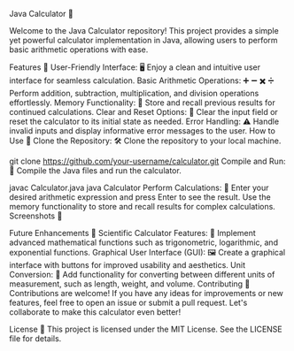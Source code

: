 Java Calculator 🧮


Welcome to the Java Calculator repository! This project provides a simple yet powerful calculator implementation in Java, allowing users to perform basic arithmetic operations with ease.

Features 🌟
User-Friendly Interface: 🖥️ Enjoy a clean and intuitive user interface for seamless calculation.
Basic Arithmetic Operations: ➕ ➖ ✖️ ➗ Perform addition, subtraction, multiplication, and division operations effortlessly.
Memory Functionality: 🧠 Store and recall previous results for continued calculations.
Clear and Reset Options: 🔄 Clear the input field or reset the calculator to its initial state as needed.
Error Handling: ⚠️ Handle invalid inputs and display informative error messages to the user.
How to Use 🚀
Clone the Repository: 🛠️ Clone the repository to your local machine.

git clone https://github.com/your-username/calculator.git
Compile and Run: 🚀 Compile the Java files and run the calculator.

javac Calculator.java
java Calculator
Perform Calculations: 🧮 Enter your desired arithmetic expression and press Enter to see the result. Use the memory functionality to store and recall results for complex calculations.
Screenshots 📸

Future Enhancements 🚀
Scientific Calculator Features: 🧪 Implement advanced mathematical functions such as trigonometric, logarithmic, and exponential functions.
Graphical User Interface (GUI): 🖼️ Create a graphical interface with buttons for improved usability and aesthetics.
Unit Conversion: 📏 Add functionality for converting between different units of measurement, such as length, weight, and volume.
Contributing 🤝
Contributions are welcome! If you have any ideas for improvements or new features, feel free to open an issue or submit a pull request. Let's collaborate to make this calculator even better!

License 📝
This project is licensed under the MIT License. See the LICENSE file for details.

